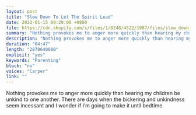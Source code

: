 ```yaml
---
layout: post
title: "Slow Down To Let The Spirit Lead"
date: 2022-01-15 09:20:00 +0800
file: https://cdn.shopify.com/s/files/1/0248/4522/1987/files/slow_down_to_let_the_spirit_lead.mp3?v=1642341630
summary: "Nothing provokes me to anger more quickly than hearing my children be unkind to one another. There are days when the bickering and unkindness seem incessant and I wonder if I’m going to make it until bedtime."
description: "Nothing provokes me to anger more quickly than hearing my children be unkind to one another. There are days when the bickering and unkindness seem incessant and I wonder if I’m going to make it until bedtime. "
duration: "04:47"
length: "2870640000"
explicit: "yes"
keywords: "Parenting"
block: "no"
voices: "Carper"
link: ""
---
```


Nothing provokes me to anger more quickly than hearing my children be unkind to one another. There are days when the bickering and unkindness seem incessant and I wonder if I’m going to make it until bedtime. 

